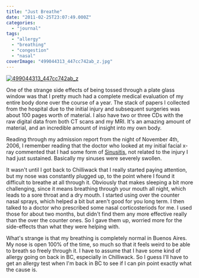 ```yaml
---
title: "Just Breathe"
date: "2011-02-25T23:07:49.000Z"
categories: 
  - "journal"
tags: 
  - "allergy"
  - "breathing"
  - "congestion"
  - "nasal"
coverImage: "499044313_447cc742ab_z.jpg"
---
```


[![](images/499044313_447cc742ab_z-300x207.jpg "499044313_447cc742ab_z")](http://www.migratorynerd.com/wordpress/wp-content/uploads/2011/02/499044313_447cc742ab_z.jpg)

One of the strange side effects of being tossed through a plate glass window was that I pretty much had a complete medical evaluation of my entire body done over the course of a year. The stack of papers I collected from the hospital due to the initial injury and subsequent surgeries was about 100 pages worth of material. I also have two or three CDs with the raw digital data from both CT scans and my MRI. It's an amazing amount of material, and an incredible amount of insight into my own body.

Reading through my admission report from the night of November 4th, 2006, I remember reading that the doctor who looked at my initial facial x-ray commented that I had some form of [Sinusitis](http://en.wikipedia.org/wiki/Sinusitis), not related to the injury I had just sustained. Basically my sinuses were severely swollen.

It wasn't until I got back to Chilliwack that I really started paying attention, but my nose was constantly plugged up, to the point where I found it difficult to breathe at all through it. Obviously that makes sleeping a bit more challenging, since it means breathing through your mouth all night, which leads to a sore throat and a dry mouth. I started using over the counter nasal sprays, which helped a bit but aren't good for you long term. I then talked to a doctor who prescribed some nasal corticosteriods for me. I used those for about two months, but didn't find them any more effective really than the over the counter ones. So I gave them up, worried more for the side-effects than what they were helping with.

What's strange is that my breathing is completely normal in Buenos Aires. My nose is open 100% of the time, so much so that it feels weird to be able to breath so freely through it. I have to assume that I have some kind of allergy going on back in BC, especially in Chilliwack. So I guess I'll have to get an allergy test when I'm back in BC to see if I can pin point exactly what the cause is.
